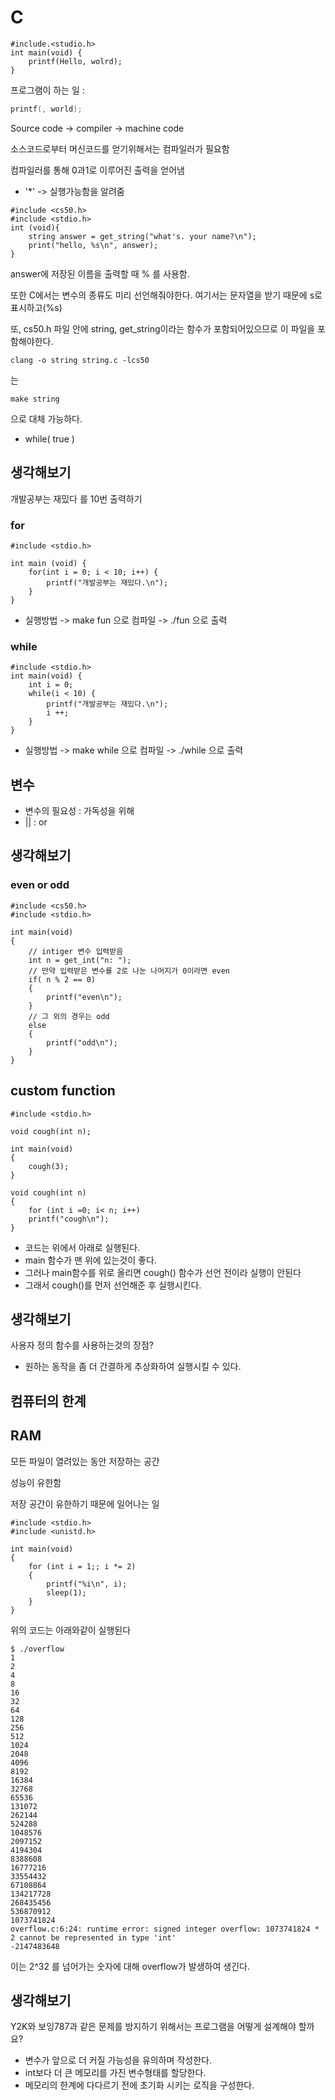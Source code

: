 # C

```
#include.<studio.h>
int main(void) {
	printf(Hello, wolrd);
}
```

프로그램이 하는 일 :

```c
printf(, world);
```

Source code -> compiler -> machine code

소스코드로부터 머신코드를 얻기위해서는 컴파일러가 필요함

컴파일러를 통해 0과1로 이루어진 출력을 얻어냄

- '\*' -> 실행가능함을 알려줌

```
#include <cs50.h>
#include <stdio.h>
int (void){
	string answer = get_string("what's. your name?\n");
	print("hello, %s\n", answer);
}
```

answer에 저장된 이름을 출력할 때 % 를 사용함.

또한 C에서는 변수의 종류도 미리 선언해줘야한다. 여기서는 문자열을 받기 때문에 s로 표시하고(%s)

또, cs50.h 파일 안에 string, get_string이라는 함수가 포함되어있으므로 이 파일을 포함해야한다.

```
clang -o string string.c -lcs50
```

는

```
make string
```

으로 대체 가능하다.

- while( true )

## 생각해보기

개발공부는 재밌다 를 10번 출력하기

### for

```
#include <stdio.h>

int main (void) {
    for(int i = 0; i < 10; i++) {
        printf("개발공부는 재밌다.\n");
    }
}
```

- 실행방법 -> make fun 으로 컴파일 -> ./fun 으로 출력

### while

```
#include <stdio.h>
int main(void) {
    int i = 0;
    while(i < 10) {
        printf("개발공부는 재밌다.\n");
        i ++;
    }
}
```

- 실행방법 -> make while 으로 컴파일 -> ./while 으로 출력

## 변수

- 변수의 필요성 : 가독성을 위해
- || : or

## 생각해보기

### even or odd

```
#include <cs50.h>
#include <stdio.h>

int main(void)
{
	// intiger 변수 입력받음
    int n = get_int("n: ");
    // 만약 입력받은 변수를 2로 나눈 나머지가 0이라면 even
    if( n % 2 == 0)
    {
        printf("even\n");
    }
    // 그 외의 경우는 odd
    else
    {
        printf("odd\n");
    }
}

```

## custom function

```
#include <stdio.h>

void cough(int n);

int main(void)
{
    cough(3);
}

void cough(int n)
{
    for (int i =0; i< n; i++)
    printf("cough\n");
}

```

- 코드는 위에서 아래로 실행된다.
- main 함수가 맨 위에 있는것이 좋다.
- 그러나 main함수를 위로 올리면 cough() 함수가 선언 전이라 실행이 안된다
- 그래서 cough()를 먼저 선언해준 후 실행시킨다.

## 생각해보기

사용자 정의 함수를 사용하는것의 장점?

- 원하는 동작을 좀 더 간결하게 추상화하여 실행시킬 수 있다.

## 컴퓨터의 한계

## RAM

모든 파일이 열려있는 동안 저장하는 공간

성능이 유한함

저장 공간이 유한하기 때문에 일어나는 일

```
#include <stdio.h>
#include <unistd.h>

int main(void)
{
    for (int i = 1;; i *= 2)
    {
        printf("%i\n", i);
        sleep(1);
    }
}
```

위의 코드는 아래와같이 실행된다

```
$ ./overflow
1
2
4
8
16
32
64
128
256
512
1024
2048
4096
8192
16384
32768
65536
131072
262144
524288
1048576
2097152
4194304
8388608
16777216
33554432
67108864
134217728
268435456
536870912
1073741824
overflow.c:6:24: runtime error: signed integer overflow: 1073741824 * 2 cannot be represented in type 'int'
-2147483648
```

이는 2^32 를 넘어가는 숫자에 대해 overflow가 발생하여 생긴다.

## 생각해보기

Y2K와 보잉787과 같은 문제를 방지하기 위해서는 프로그램을 어떻게 설계해야 할까요?

- 변수가 앞으로 더 커질 가능성을 유의하며 작성한다.
- int보다 더 큰 메모리를 가진 변수형태를 할당한다.
- 메모리의 한계에 다다르기 전에 초기화 시키는 로직을 구성한다.
